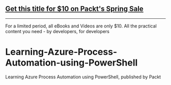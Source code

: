 ## [Get this title for $10 on Packt's Spring Sale](https://www.packt.com/V17888?utm_source=github&utm_medium=packt-github-repo&utm_campaign=spring_10_dollar_2022)
-----
For a limited period, all eBooks and Videos are only $10. All the practical content you need \- by developers, for developers

# Learning-Azure-Process-Automation-using-PowerShell
Learning Azure Process Automation using PowerShell, published by Packt
